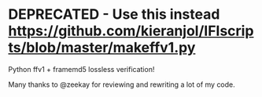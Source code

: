 # DEPRECATED - Use this instead https://github.com/kieranjol/IFIscripts/blob/master/makeffv1.py
Python ffv1 + framemd5 lossless verification! <br>

Many thanks to @zeekay for reviewing and rewriting a lot of my code.
